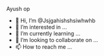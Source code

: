 Ayush op


- 👋 Hi, I’m @Jsjgahishshsiwhwhb
- 👀 I’m interested in ...
- 🌱 I’m currently learning ...
- 💞️ I’m looking to collaborate on ...
- 📫 How to reach me ...

<!---
Jsjgahishshsiwhwhb/Jsjgahishshsiwhwhb is a ✨ special ✨ repository because its `README.md` (this file) appears on your GitHub profile.
You can click the Preview link to take a look at your changes.
--->
